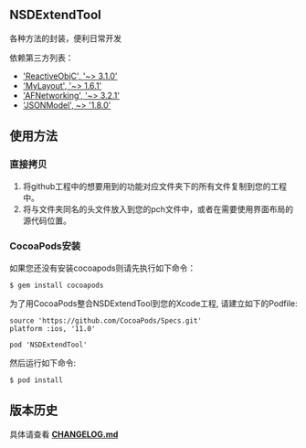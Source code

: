 ## NSDExtendTool

各种方法的封装，便利日常开发

依赖第三方列表：
* ['ReactiveObjC', '~> 3.1.0'](https://reactivecocoa.io)
* ['MyLayout', '~> 1.6.1'](https://github.com/youngsoft/MyLinearLayout)
* ['AFNetworking', '~> 3.2.1'](https://github.com/AFNetworking/AFNetworking)
* ['JSONModel', ~> '1.8.0'](http://www.jsonmodel.com)

## 使用方法

### 直接拷贝
1.  将github工程中的想要用到的功能对应文件夹下的所有文件复制到您的工程中。
2.  将与文件夹同名的头文件放入到您的pch文件中，或者在需要使用界面布局的源代码位置。

### CocoaPods安装

如果您还没有安装cocoapods则请先执行如下命令：
```
$ gem install cocoapods
```

为了用CocoaPods整合NSDExtendTool到您的Xcode工程, 请建立如下的Podfile:

```
source 'https://github.com/CocoaPods/Specs.git'
platform :ios, '11.0'

pod 'NSDExtendTool'
```
   
然后运行如下命令:

```
$ pod install
```

## 版本历史
具体请查看 **[CHANGELOG.md](CHANGELOG.md)**
